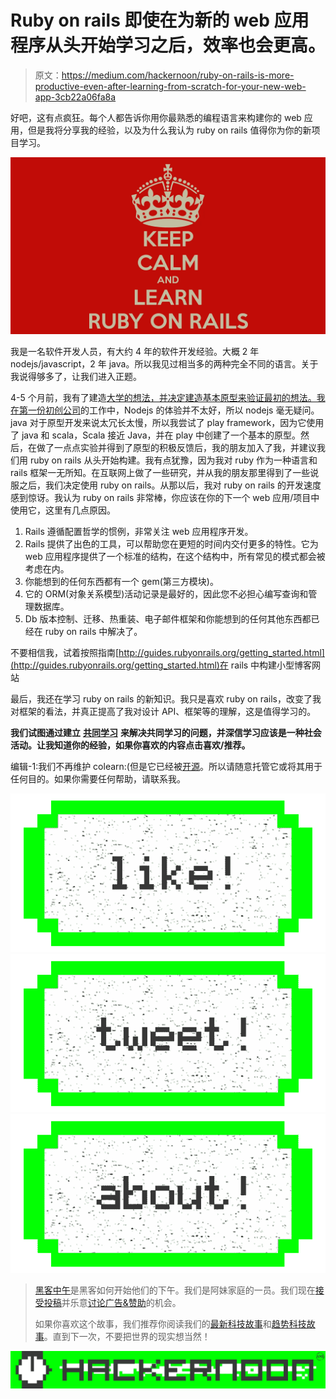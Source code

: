 # Ruby on rails 即使在为新的 web 应用程序从头开始学习之后，效率也会更高。

> 原文：<https://medium.com/hackernoon/ruby-on-rails-is-more-productive-even-after-learning-from-scratch-for-your-new-web-app-3cb22a06fa8a>

好吧，这有点疯狂。每个人都告诉你用你最熟悉的编程语言来构建你的 web 应用，但是我将分享我的经验，以及为什么我认为 ruby on rails 值得你为你的新项目学习。

![](img/17d2c54e8c2bfd504d7d508317763366.png)

我是一名软件开发人员，有大约 4 年的软件开发经验。大概 2 年 nodejs/javascript，2 年 java。所以我见过相当多的两种完全不同的语言。关于我说得够多了，让我们进入正题。

4-5 个月前，我有了建造[大学的想法，并决定建造基本原型来验证最初的想法。我在第一份](https://colearn.co)[初创公司](https://hackernoon.com/tagged/startup)的工作中，Nodejs 的体验并不太好，所以 nodejs 毫无疑问。java 对于原型开发来说太冗长太慢，所以我尝试了 play framework，因为它使用了 java 和 scala，Scala 接近 Java，并在 play 中创建了一个基本的原型。然后，在做了一点点实验并得到了原型的积极反馈后，我的朋友加入了我，并建议我们用 ruby on rails 从头开始构建。我有点犹豫，因为我对 ruby 作为一种语言和 rails 框架一无所知。在互联网上做了一些研究，并从我的朋友那里得到了一些说服之后，我们决定使用 ruby on rails。从那以后，我对 ruby on rails 的开发速度感到惊讶。我认为 ruby on rails 非常棒，你应该在你的下一个 web 应用/项目中使用它，这里有几点原因。

1.  Rails 遵循配置哲学的惯例，非常关注 web 应用程序开发。
2.  Rails 提供了出色的工具，可以帮助您在更短的时间内交付更多的特性。它为 web 应用程序提供了一个标准的结构，在这个结构中，所有常见的模式都会被考虑在内。
3.  你能想到的任何东西都有一个 gem(第三方模块)。
4.  它的 ORM(对象关系模型)活动记录是最好的，因此您不必担心编写查询和管理数据库。
5.  Db 版本控制、迁移、热重装、电子邮件框架和你能想到的任何其他东西都已经在 ruby on rails 中解决了。

不要相信我，试着按照指南[http://guides.rubyonrails.org/getting_started.html](http://guides.rubyonrails.org/getting_started.html)在 rails 中构建小型博客网站

最后，我还在学习 ruby on rails 的新知识。我只是喜欢 ruby on rails，改变了我对框架的看法，并真正提高了我对设计 API、框架等的理解，这是值得学习的。

**我们试图通过建立** [**共同学习**](https://colearn..co) **来解决共同学习的问题，并深信学习应该是一种社会活动。让我知道你的经验，如果你喜欢的内容点击喜欢/推荐。**

编辑-1:我们不再维护 colearn:(但是它已经被[开源](https://github.com/colearn-co/Colearn)。所以请随意托管它或将其用于任何目的。如果你需要任何帮助，请联系我。

[![](img/50ef4044ecd4e250b5d50f368b775d38.png)](http://bit.ly/HackernoonFB)[![](img/979d9a46439d5aebbdcdca574e21dc81.png)](https://goo.gl/k7XYbx)[![](img/2930ba6bd2c12218fdbbf7e02c8746ff.png)](https://goo.gl/4ofytp)

> [黑客中午](http://bit.ly/Hackernoon)是黑客如何开始他们的下午。我们是阿妹家庭的一员。我们现在[接受投稿](http://bit.ly/hackernoonsubmission)并乐意[讨论广告&赞助](mailto:partners@amipublications.com)的机会。
> 
> 如果你喜欢这个故事，我们推荐你阅读我们的[最新科技故事](http://bit.ly/hackernoonlatestt)和[趋势科技故事](https://hackernoon.com/trending)。直到下一次，不要把世界的现实想当然！

![](img/be0ca55ba73a573dce11effb2ee80d56.png)